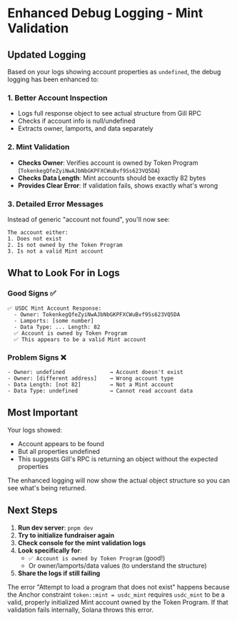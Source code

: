 # Enhanced Debug Logging - Mint Validation

## Updated Logging

Based on your logs showing account properties as `undefined`, the debug logging has been enhanced to:

### 1. Better Account Inspection
- Logs full response object to see actual structure from Gill RPC
- Checks if account info is null/undefined
- Extracts owner, lamports, and data separately

### 2. Mint Validation
- **Checks Owner**: Verifies account is owned by Token Program (`TokenkegQfeZyiNwAJbNbGKPFXCWuBvf9Ss623VQ5DA`)
- **Checks Data Length**: Mint accounts should be exactly 82 bytes
- **Provides Clear Error**: If validation fails, shows exactly what's wrong

### 3. Detailed Error Messages
Instead of generic "account not found", you'll now see:
```
The account either:
1. Does not exist
2. Is not owned by the Token Program
3. Is not a valid Mint account
```

## What to Look For in Logs

### Good Signs ✅
```
✅ USDC Mint Account Response:
  - Owner: TokenkegQfeZyiNwAJbNbGKPFXCWuBvf9Ss623VQ5DA
  - Lamports: [some number]
  - Data Type: ... Length: 82
  ✅ Account is owned by Token Program
  ✅ This appears to be a valid Mint account
```

### Problem Signs ❌
```
- Owner: undefined              → Account doesn't exist
- Owner: [different address]    → Wrong account type
- Data Length: [not 82]         → Not a Mint account
- Data Type: undefined          → Cannot read account data
```

## Most Important
Your logs showed:
- Account appears to be found
- But all properties undefined
- This suggests Gill's RPC is returning an object without the expected properties

The enhanced logging will now show the actual object structure so you can see what's being returned.

## Next Steps

1. **Run dev server**: `pnpm dev`
2. **Try to initialize fundraiser again**
3. **Check console for the mint validation logs**
4. **Look specifically for**:
   - `✅ Account is owned by Token Program` (good!)
   - Or owner/lamports/data values (to understand the structure)
5. **Share the logs if still failing**

The error "Attempt to load a program that does not exist" happens because the Anchor constraint `token::mint = usdc_mint` requires `usdc_mint` to be a valid, properly initialized Mint account owned by the Token Program. If that validation fails internally, Solana throws this error.
